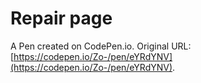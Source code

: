 # Repair page

A Pen created on CodePen.io. Original URL: [https://codepen.io/Zo-/pen/eYRdYNV](https://codepen.io/Zo-/pen/eYRdYNV).


